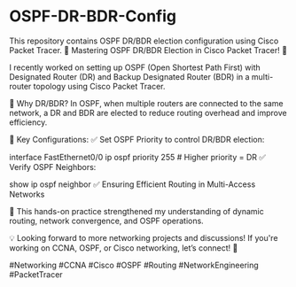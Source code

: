 # OSPF-DR-BDR-Config
This repository contains OSPF DR/BDR election configuration using Cisco Packet Tracer.
🚀 Mastering OSPF DR/BDR Election in Cisco Packet Tracer! 🚀

I recently worked on setting up OSPF (Open Shortest Path First) with Designated Router (DR) and Backup Designated Router (BDR) in a multi-router topology using Cisco Packet Tracer.

🔹 Why DR/BDR?
In OSPF, when multiple routers are connected to the same network, a DR and BDR are elected to reduce routing overhead and improve efficiency.

🔹 Key Configurations:
✅ Set OSPF Priority to control DR/BDR election:

interface FastEthernet0/0
 ip ospf priority 255  # Higher priority = DR
✅ Verify OSPF Neighbors:

show ip ospf neighbor
✅ Ensuring Efficient Routing in Multi-Access Networks

📌 This hands-on practice strengthened my understanding of dynamic routing, network convergence, and OSPF operations.

💡 Looking forward to more networking projects and discussions! If you're working on CCNA, OSPF, or Cisco networking, let’s connect! 🔗

#Networking #CCNA #Cisco #OSPF #Routing #NetworkEngineering #PacketTracer
